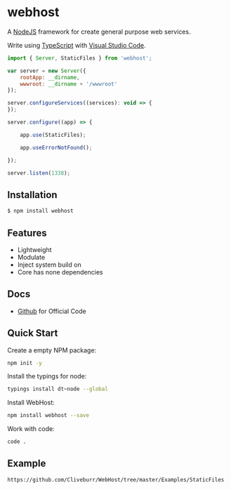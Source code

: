 # webhost
A [NodeJS](http://nodejs.org) framework for create general purpose web services.

Write using [TypeScript](http://www.typescriptlang.org) with [Visual Studio Code](https://code.visualstudio.com).

```js
import { Server, StaticFiles } from 'webhost';

var server = new Server({
    rootApp: __dirname,
    wwwroot: __dirname + '/wwwroot'
});

server.configureServices((services): void => {
});

server.configure((app) => {

    app.use(StaticFiles);

    app.useErrorNotFound();

});

server.listen(1338);

```

## Installation

```bash
$ npm install webhost
```

## Features

  * Lightweight
  * Modulate
  * Inject system build on
  * Core has none dependencies

## Docs

  * [Github](https://github.com/Cliveburr/WebHost) for Official Code

## Quick Start

  Create a empty NPM package:

```bash
npm init -y
```

  Install the typings for node:

```bash
typings install dt~node --global
```

  Install WebHost:

```bash
npm install webhost --save
```

  Work with code:

```bash
code .
```

## Example

```bash
https://github.com/Cliveburr/WebHost/tree/master/Examples/StaticFiles
```